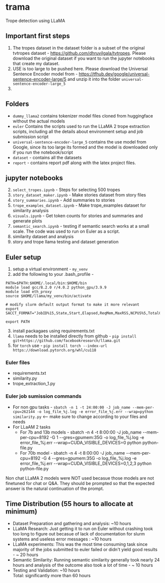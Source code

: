 # trama
Trope detection using LLaMA

## Important first steps
1. The tropes dataset in the dataset folder is a subset of the original tvtropes dataset - https://github.com/dhruvilgala/tvtropes. Please download the original dataset if you want to run the jupyter notebooks that create my dataset.
2. USE is too large to be pushed here. Please download the Universal Sentence Encoder model from - https://tfhub.dev/google/universal-sentence-encoder-large/5 and unzip it into the folder `universal-sentence-encoder-large_5`
3. 
## Folders
* `dummy_llama2` contains tokenizer model files cloned from huggingface without the actual models
* `euler` Contains the scripts used to run the LLaMA 2 trope extraction scripts, including all the details about environment setup and job submission script
* `universal-sentence-encoder-large_5` contains the use model from Google, since its too large its formed and the model is downloaded only if you run the notebook/script
* `dataset` - contains all the datasets
* `report` - contains report pdf along with the latex project files.

## jupyter notebooks
2. `select_tropes.ipynb` - Steps for selecting 500 tropes
4. `story_dataset_maker.ipynb` - Make stories dataset from story files
5. `story_summaries.ipynb` - Add summaries to stories
7. `trope_examples_dataset.ipynb` - Make trope_examples dataset for similarity analysis
9. `visuals.ipynb` - Get token counts for stories and summaries and generate plots
10. `semantic_search.ipynb` - testing if semantic search works at a small scale. The code was used to run on Euler as a script.
11. similarity dataset and analysis
12. story and trope llama testing and dataset generation

## Euler setup
1. setup a virtual environment - `my_venv`
2. add the following to your .bash_profile -
```
PATH=$PATH:$HOME/.local/bin:$HOME/bin
module load gcc/8.2.0 r/4.0.2 python_gpu/3.9.9
module load eth_proxy
source $HOME/llama/my_venv/bin/activate

# modify slurm default output format to make it more relevant
export SACCT_FORMAT="JobID%15,State,Start,Elapsed,ReqMem,MaxRSS,NCPUS%5,TotalCPU,CPUTime,ExitCode,Nodelist"

export PATH
```
3. install packagaes using requirements.txt
4. `llama` needs to be installed directly from github - `pip install git+https://github.com/facebookresearch/llama.git`
5. for `torch` use - `pip install torch --index-url https://download.pytorch.org/whl/cu118`
### Euler files
- requirements.txt
- similarity.py
- trope_extraction_1.py
### Euler job sumission commands
* For non gpu tasks -  `sbatch -n 1 -t 24:00:00 -J job_name --mem-per-cpu=262144 -o log_file_%j.log -e error_file_%j.err --wrap=python similarity.py` <-- make sure to change according to your files and needs
* For LLaAM 2 tasks
  - For 7b and 13b models - sbatch -n 4 -t 8:00:00 -J job_name --mem-per-cpu=8192 -G 1 --gres=gpumem:35G -o log_file_%j.log -e error_file_%j.err --wrap=CUDA_VISIBLE_DEVICES=0 python python-file.py
  - For 70b model - sbatch -n 4 -t 8:00:00 -J job_name --mem-per-cpu=8192 -G 4 --gres=gpumem:35G -o log_file_%j.log -e error_file_%j.err --wrap=CUDA_VISIBLE_DEVICES=0,1,2,3 python python-file.py

Non chat LLaMA 2 models were NOT used becasue those models are not finetuned for chat or Q&A. They should be prompted so that the expected answer is the natural continuation of the prompt.

## Time Distribution (55 hours to allocate at minimum)
- Dataset Preparation and gathering and analysis: ~10 hours
- LLaMA Research: Just getting it to run on Euler without crashing took too long to figure out becasue of lack of documentation for slurm systems and useless error messages : ~10 hours
- LLaMA experiments: This was the most time consuming task since majority of the jobs submitted to euler failed or didn't yield good results - ~ 20 hours
- Semantic Similarity: Running semantic similarity generally took nearly 24 hours and analysis of the outcome also took a lot of time - ~ 10 hours
- Testing and Validation: ~10 hours  
Total: significantly more than 60 hours
